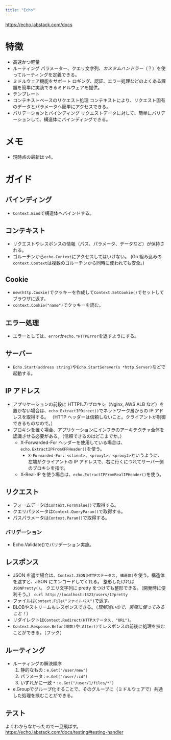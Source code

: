 ```yaml
---
title: "Echo"
---
```


https://echo.labstack.com/docs

# 特徴

- 高速かつ軽量
- ルーティング
  パラメーター、クエリ文字列、_カスタムハンドラー_（？）を使ってルーティングを定義できる。
- ミドルウェア機能をサポート
  ロギング、認証、エラー処理などのよくある課題を簡単に実装できるミドルウェアを提供。
- テンプレート
- コンテキストベースのリクエスト処理
  コンテキストにより、リクエスト固有のデータとパラメータへ簡単にアクセスできる。
- バリデーションとバインディング
  リクエストデータに対して、簡単にバリデーションして、構造体にバインディングできる。

# メモ

- 現時点の最新は v4。

# ガイド

## バインディング

- `Context.Bind`で構造体へバインドする。

## コンテキスト

- リクエストやレスポンスの情報（パス、パラメータ、データなど）が保持される。
- ゴルーチンから`echo.Context`にアクセスしてはいけない。
  (Go 組み込みの`context.Context`は複数のゴルーチンから同時に使われても安全。)

## Cookie

- `new(http.Cookie)`でクッキーを作成して`Context.SetCookie()`でセットしてブラウザに返す。
- `context.Cookie("name")`でクッキーを読む。

## エラー処理

- エラーとしては、`error`か`echo.*HTTPError`を返すようにする。

## サーバー

- `Echo.Start(address string)`や`Echo.StartSerever(s *http.Server)`などで起動する。

## IP アドレス

- アプリケーションの前段に HTTP(L7)プロキシ（Nginx, AWS ALB など）を置かない場合は、`echo.ExtractIPDirect()`でネットワーク層からの IP アドレスを取得する。
  （HTTP ヘッダーは信頼しないこと。クライアントが制御できるものなので。）
- プロキシを置く場合、アプリケーションにインフラのアーキテクチャ全体を認識させる必要がある。（信頼できるのはどこまでか。）
  - X-Forwarded-For ヘッダーを使用している場合は、`echo.ExtractIPFromXFFHeader()`を使う。
    - `X-Forwarded-For: <client>, <proxy1>, <proxy2>`というように、左端がクライアントの IP アドレスで、右に行くにつれてサーバー側のプロキシを指す。
  - X-Real-IP を使う場合は、`echo.ExtractIPFromRealIPHeader()`を使う。

## リクエスト

- フォームデータは`Context.FormValue()`で取得する。
- クエリパラメータは`Context.QueryParam()`で取得する。
- パスパラメータは`Context.Param()`で取得する。

### バリデーション

- Echo.Validate()でバリデーション実施。

## レスポンス

- JSON を返す場合は、`Context.JSON(HTTPステータス, 構造体)`を使う。構造体を渡すと、JSON にエンコードしてくれる。
  整形したければ`JSONPretty()`。
  クエリ文字列に pretty をつけても整形できる。（開発時に便利そう。）
  `curl http://localhost:1323/users/1?pretty`
- ファイルは`Context.File("ファイルパス")`で返す。
- BLOBやストリームもレスポンスできる。（*理解浅いので、実際に使ってみること！*）
- リダイレクトは`Context.Redirect(HTTPステータス, "URL")`。
- `Context.Response.Befor(関数)`や`.After()`でレスポンスの前後に処理を挟むことができる。（フック）

## ルーティング
- ルーティングの解決順序
  1. 静的なもの : `e.Get("/user/mew")`
  2. パラメータ : `e.Get("/user/:id")`
  3. いずれかに一致 `*` : `e.Get("/user/1/files/*")`
- e.Groupでグループ化することで、そのグループに（ミドルウェアで）共通した処理を挟むことができる。

## テスト
よくわからなかったので一旦飛ばす。
https://echo.labstack.com/docs/testing#testing-handler

